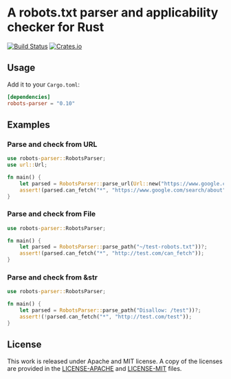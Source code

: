 # A robots.txt parser and applicability checker for Rust

[![Build Status](https://travis-ci.org/teuron/robots.svg)](https://travis-ci.org/teuron/robots)
[![Crates.io](https://img.shields.io/crates/v/robots-parser.svg)](https://crates.io/crates/robots-parser)


## Usage

Add it to your ``Cargo.toml``:

```toml
[dependencies]
robots-parser = "0.10"
```

## Examples

### Parse and check from URL
```rust
use robots-parser::RobotsParser;
use url::Url;

fn main() {
    let parsed = RobotsParser::parse_url(Url::new("https://www.google.com/robots.txt"))?;
    assert!(parsed.can_fetch("*", "https://www.google.com/search/about"));
}
```

### Parse and check from File

```rust
use robots-parser::RobotsParser;

fn main() {
    let parsed = RobotsParser::parse_path("~/test-robots.txt"))?;
    assert!(parsed.can_fetch("*", "http://test.com/can_fetch"));
}
```

### Parse and check from &str

```rust
use robots-parser::RobotsParser;

fn main() {
    let parsed = RobotsParser::parse_path("Disallow: /test"))?;
    assert!(!parsed.can_fetch("*", "http://test.com/test"));
}
```

## License

This work is released under Apache and MIT license. A copy of the licenses are provided in the [LICENSE-APACHE](./LICENSE-APACHE) and [LICENSE-MIT](./LICENSE-MIT) files.